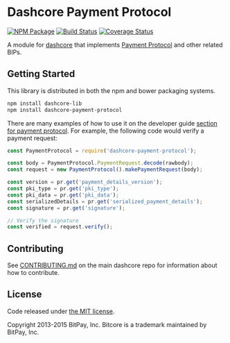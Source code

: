 Dashcore Payment Protocol
==============================

[![NPM Package](https://img.shields.io/npm/v/@dashevo/dashcore-payment-protocol.svg?style=flat-square)](https://www.npmjs.org/package/@dashevo/dashcore-payment-protocol)
[![Build Status](https://img.shields.io/travis/dashevo/dashcore-payment-protocol.svg?branch=master&style=flat-square)](https://travis-ci.org/dashevo/dashcore-payment-protocol)
[![Coverage Status](https://img.shields.io/coveralls/dashevo/dashcore-payment-protocol.svg?style=flat-square)](https://coveralls.io/r/dashevo/dashcore-payment-protocol)

A module for [dashcore](https://github.com/dashevo/dashcore) that implements [Payment Protocol](https://github.com/bitcoin/bips/blob/master/bip-0070.mediawiki) and other related BIPs.

## Getting Started

This library is distributed in both the npm and bower packaging systems.

```sh
npm install dashcore-lib
npm install dashcore-payment-protocol
```

There are many examples of how to use it on the developer guide [section for payment protocol](https://bitcore.io/api/paypro). For example, the following code would verify a payment request:

```javascript
const PaymentProtocol = require('dashcore-payment-protocol');

const body = PaymentProtocol.PaymentRequest.decode(rawbody);
const request = new PaymentProtocol().makePaymentRequest(body);

const version = pr.get('payment_details_version');
const pki_type = pr.get('pki_type');
const pki_data = pr.get('pki_data');
const serializedDetails = pr.get('serialized_payment_details');
const signature = pr.get('signature');

// Verify the signature
const verified = request.verify();
```

## Contributing

See [CONTRIBUTING.md](https://github.com/dashevo/dashcore/blob/master/CONTRIBUTING.md) on the main dashcore repo for information about how to contribute.

## License

Code released under [the MIT license](https://github.com/dashevo/dashcore/blob/master/LICENSE).

Copyright 2013-2015 BitPay, Inc. Bitcore is a trademark maintained by BitPay, Inc.
